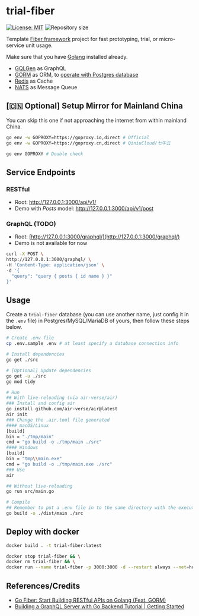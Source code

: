 # trial-fiber

[![License: MIT](https://img.shields.io/badge/License-MIT-blue.svg)](https://opensource.org/licenses/MIT)
![Repository size](https://img.shields.io/github/repo-size/kamaslau/trial-fiber?color=56BEB8)

Template [Fiber framework](https://docs.gofiber.io/) project for fast prototyping, trial, or micro-service unit usage.

Make sure that you have [Golang](https://go.dev/) installed already.

- [GQLGen](https://gqlgen.com/) as GraphQL
- [GORM](https://gorm.io/docs/) as ORM, to [operate with Postgres database](https://gorm.io/docs/connecting_to_the_database.html#PostgreSQL)
- [Redis](https://redis.io/docs/latest/) as Cache
- [NATS](https://docs.nats.io/) as Message Queue

## [🇨🇳 Optional] Setup Mirror for Mainland China

You can skip this one if not approaching the internet from within mainland China.

```bash
go env -w GOPROXY=https://goproxy.io,direct # Official
go env -w GOPROXY=https://goproxy.cn,direct # QiniuCloud/七牛云

go env GOPROXY # Double check
```

## Service Endpoints

### RESTful

- Root: http://127.0.0.1:3000/api/v1/
- Demo with _Posts_ model: http://127.0.0.1:3000/api/v1/post

### GraphQL (TODO)

- Root: [http://127.0.0.1:3000/graphql/](http://127.0.0.1:3000/graphql/)
- Demo is not available for now

```bash
curl -X POST \
http://127.0.0.1:3000/graphql/ \
-H 'Content-Type: application/json' \
-d '{
  "query": "query { posts { id name } }"
}'
```

## Usage

Create a `trial-fiber` database (you can use another name, just config it in the `.env` file) in Postgres/MySQL/MariaDB of yours, then follow these steps below.

```bash
# Create .env file
cp .env.sample .env # at least specify a database connection info

# Install dependencies
go get ./src

# [Optional] Update dependencies
go get -u ./src
go mod tidy

# Run
## With live-reloading (via air-verse/air)
### Install and config air
go install github.com/air-verse/air@latest
air init
### Change the .air.toml file generated
#### macOS/Linux
[build]
bin = "./tmp/main"
cmd = "go build -o ./tmp/main ./src"
#### Windows
[build]
bin = "tmp\\main.exe"
cmd = "go build -o ./tmp/main.exe ./src"
### Use
air

## Without live-reloading
go run src/main.go

# Compile
## Remember to put a .env file in to the same directory with the executable file compiled
go build -o ./dist/main ./src
```

## Deploy with docker

```bash
docker build . -t trial-fiber:latest

docker stop trial-fiber && \
docker rm trial-fiber && \
docker run --name trial-fiber -p 3000:3000 -d --restart always --net=host trial-fiber:latest
```

## References/Credits

- [Go Fiber: Start Building RESTful APIs on Golang (Feat. GORM)](https://dev.to/percoguru/getting-started-with-apis-in-golang-feat-fiber-and-gorm-2n34)
- [Building a GraphQL Server with Go Backend Tutorial | Getting Started](https://www.howtographql.com/graphql-go/0-introduction/)
